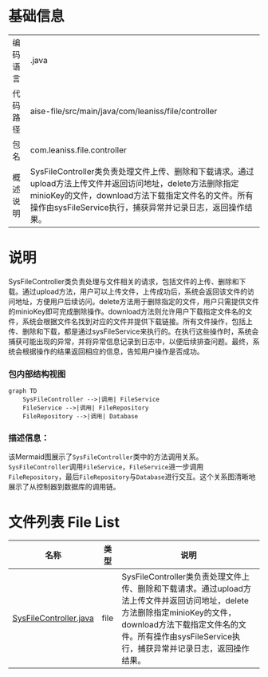 # 基础信息

|      |      |
|------|------|
| 编码语言 | .java |
| 代码路径 | aise-file/src/main/java/com/leaniss/file/controller |
| 包名 | com.leaniss.file.controller |
| 概述说明 | SysFileController类负责处理文件上传、删除和下载请求。通过upload方法上传文件并返回访问地址，delete方法删除指定minioKey的文件，download方法下载指定文件名的文件。所有操作由sysFileService执行，捕获异常并记录日志，返回操作结果。 |

# 说明

SysFileController类负责处理与文件相关的请求，包括文件的上传、删除和下载。通过upload方法，用户可以上传文件，上传成功后，系统会返回该文件的访问地址，方便用户后续访问。delete方法用于删除指定的文件，用户只需提供文件的minioKey即可完成删除操作。download方法则允许用户下载指定文件名的文件，系统会根据文件名找到对应的文件并提供下载链接。所有文件操作，包括上传、删除和下载，都是通过sysFileService来执行的。在执行这些操作时，系统会捕获可能出现的异常，并将异常信息记录到日志中，以便后续排查问题。最终，系统会根据操作的结果返回相应的信息，告知用户操作是否成功。


### 包内部结构视图

```mermaid
graph TD
    SysFileController -->|调用| FileService
    FileService -->|调用| FileRepository
    FileRepository -->|调用| Database
```

### 描述信息：
该Mermaid图展示了`SysFileController`类中的方法调用关系。`SysFileController`调用`FileService`，`FileService`进一步调用`FileRepository`，最后`FileRepository`与`Database`进行交互。这个关系图清晰地展示了从控制器到数据库的调用链。

# 文件列表 File List

| 名称   | 类型  | 说明 |
|-------|------|-------------|
| [SysFileController.java](SysFileController.md) | file | SysFileController类负责处理文件上传、删除和下载请求。通过upload方法上传文件并返回访问地址，delete方法删除指定minioKey的文件，download方法下载指定文件名的文件。所有操作由sysFileService执行，捕获异常并记录日志，返回操作结果。 |


